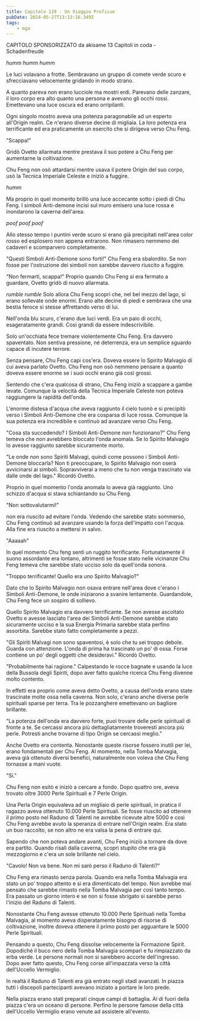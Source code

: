 ```yaml
---
title: Capitolo 119 - Un Viaggio Proficuo
pubDate: 2024-05-27T13:13:16.349Z
tags:
    - mga
---
```



CAPITOLO SPONSORIZZATO da akisame
13 Capitoli in coda
-Schadenfreude


*humm humm humm*


Le luci volavano a frotte. Sembravano un gruppo di comete verde scuro e sfrecciavano velocemente gridando in modo strano.


A quanto pareva non erano lucciole ma mostri erdi. Parevano delle zanzare, il loro corpo era alto quanto una persona e avevano gli occhi rossi. Emettevano una luce oscura ed erano orripilanti.


Ogni singolo mostro aveva una potenza paragonabile ad un esperto all'Origin realm. Ce n'erano diverse decine di migliaia. La loro potenza era terrificante ed era praticamente un esercito che si dirigeva verso Chu Feng.


"Scappa!"


Gridò Ovetto allarmata mentre prestava il suo potere a Chu Feng per aumentarne la coltivazione.


Chu Feng non osò attardarsi mentre usava il potere Origin del suo corpo, usò la Tecnica Imperiale Celeste e iniziò a fuggire.


*humm*


Ma proprio in quel momento brillò una luce accecante sotto i piedi di Chu Feng. I simboli Anti-demone incisi sul muro emisero una luce rossa e inondarono la caverna dell'area.


*poof poof poof*


Allo stesso tempo i puntini verde scuro si erano già precipitati nell'area color rosso ed esplosero non appena entrarono. Non rimasero nemmeno dei cadaveri e scomparvero completamente.


"Questi Simboli Anti-Demone sono forti!" Chu Feng era sbalordito. Se non fosse per l'ostruzione dei simboli non sarebbe davvero riuscito a fuggire.


"Non fermarti, scappa!" Proprio quando Chu Feng si era fermato a guardare, Ovetto gridò di nuovo allarmata.


*rumble rumble* Solo allora Chu Feng scoprì che, nel bel mezzo del lago, si erano sollevate onde enormi. Erano alte decine di piedi e sembrava che una bestia feroce si stesse affrettando verso di lui.


Nell'onda blu scuro, c'erano due luci verdi. Era un paio di occhi, esageratamente grandi. Così grandi da essere indescrivibile.


Solo un'occhiata fece tremare violentemente Chu Feng. Era davvero spaventato. Non sentiva pressione, né deterrenza, era un semplice sguardo capace di incutere terrore.


Senza pensare, Chu Feng capì cos'era. Doveva essere lo Spirito Malvagio di cui aveva parlato Ovetto. Chu Feng non osò nemmeno pensare a quanto doveva essere enorme se i suoi occhi erano già così grossi.


Sentendo che c'era qualcosa di strano, Chu Feng iniziò a scappare a gambe levate. Comunque la velocità della Tecnica Imperiale Celeste non poteva raggiungere la rapidità dell'onda.


L'enorme distesa d'acqua che aveva raggiunto il cielo tuonò e si precipitò verso i Simboli Anti-Demone che era cosparsa di luce rossa. Comunque la sua potenza era incredibile e continuò ad avanzare verso Chu Feng.


"Cosa sta succedendo? I Simboli Anti-Demone non funzionano?" Chu Feng temeva che non avrebbero bloccato l'onda anomala. Se lo Spirito Malvagio lo avesse raggiunto sarebbe sicuramente morto.


"Le onde non sono Spiriti Malvagi, quindi come possono i Simboli Anti-Demone bloccarla? Non ti preoccupare, lo Spirito Malvagio non oserà avvicinarsi ai simboli. Sopravviverai a meno che tu non venga trascinato via dalle onde del lago." Ricordò Ovetto.


Proprio in quel momento l'onda anomala lo aveva già raggiunto. Uno schizzo d'acqua si stava schiantando su Chu Feng.


"Non sottovalutarmi!"


non era riuscito ad evitare l'onda. Vedendo che sarebbe stato sommerso, Chu Feng continuò ad avanzare usando la forza dell'impatto con l'acqua. Alla fine era riuscito a mettersi in salvo.


"Aaaaah"


In quel momento Chu feng sentì un ruggito terrificante. Fortunatamente il suono assordante era lontano, altrimenti se fosse stato nelle vicinanze Chu Feng temeva che sarebbe stato ucciso solo da quell'onda sonora.


"Troppo terrificante! Quello era uno Spirito Malvagio?"


Dato che lo Spirito Malvagio non osava entrare nell'area dove c'erano i Simboli Anti-Demone, le onde iniziarono a svanire lentamente. Guardandole, Chu Feng fece un sospiro di sollievo.


Quello Spirito Malvagio era davvero terrificante. Se non avesse ascoltato Ovetto e avesse lasciato l'area dei Simboli Anti-Demone sarebbe stato sicuramente ucciso e la sua Energia Primaria sarebbe stata perfino assorbita. Sarebbe stato fatto completamente a pezzi.


"Gli Spiriti Malvagi non sono spaventosi, è solo che tu sei troppo debole. Guarda con attenzione. L'onda di prima ha trascinato un po' di ossa.
Forse contiene un po' degli oggetti che desideravi." Ricordò Ovetto.


"Probabilmente hai ragione." Calpestando le rocce bagnate e usando la luce della Bussola degli Spiriti, dopo aver fatto qualche ricerca Chu Feng divenne molto contento.


In effetti era proprio come aveva detto Ovetto, a causa dell'onda erano state trascinate molte ossa nella caverna. Non solo, c'erano anche diverse perle spirituali sparse per terra. Tra le pozzanghere emettevano un bagliore brillante.


"La potenza dell'onda era davvero forte, puoi trovare delle perle spirituali di fronte a te. Se cercassi ancora più dettagliatamente troveresti ancora più perle. Potresti anche trovarne di tipo Origin se cercassi meglio."


Anche Ovetto era contenta. Nonostante queste risorse fossero inutili per lei, erano fondamentali per Chu Feng. Al momento, nella Tomba Malvagia, aveva già ottenuto diversi benefici, naturalmente non voleva che Chu Feng tornasse a mani vuote.


"Sì."


Chu Feng non esitò e iniziò a cercare a fondo. Dopo quattro ore, aveva trovato oltre 3000 Perle Spirituali e 7 Perle Origin.


Una Perla Origin equivaleva ad un migliaio di perle spirituali, in pratica il ragazzo aveva ottenuto 10.000 Perle Spirituali. Se fosse riuscito ad ottenere il primo posto nel Raduno di Talenti ne avrebbe ricevute altre 5000 e così Chu Feng avrebbe avuto la speranza di entrare nell'Origin realm. Era stato un buo raccolto, se non altro ne era valsa la pena di entrare qui.


Sapendo che non poteva andare avanti, Chu Feng iniziò a tornare da dove era partito.
Quando risalì dalla caverna, scoprì stupito che era già mezzogiorno e c'era un sole brillante nel cielo.


"Cavolo! Non va bene. Non mi sarò perso il Raduno di Talenti?"


Chu Feng era rimasto senza parola. Quando era nella Tomba Malvagia era stato un po' troppo attento e si era dimenticato del tempo. Non avrebbe mai pensato che sarebbe rimasto nella Tomba Malvagia per così tanto tempo. Era passato un giorno intero e se non si fosse sbrigato si sarebbe perso l'inizio del Raduno di Talenti.


Nonostante Chu Feng avesse ottenuto 10.000 Perle Spirituali nella Tomba Malvagia, al momento aveva disperatamente bisogno di risorse di coltivazione, inoltre doveva ottenere il primo posto per agguantare le 5000 Perle Spirituali.


Pensando a questo, Chu Feng dissolse velocemente la Formazione Spirit. Dopodiché il buco nero della Tomba Malvagia scomparì e fu rimpiazzato da erba verde. Le persone normali non si sarebbero accorte dell'ingresso. Dopo aver fatto questo, Chu Feng corse all'impazzata verso la città dell'Uccello Vermiglio.


In realtà il Raduno di Talenti era già entrato negli stadi avanzati. In piazza tutti i discepoli partecipanti avevano iniziato a portare le loro prede.


Nella piazza erano stati preparati cinque campi di battaglia. Al di fuori della piazza c'era un oceano di persone. Perfino le persone famose della città dell'Uccello Vermiglio erano venute ad assistere all'evento.





